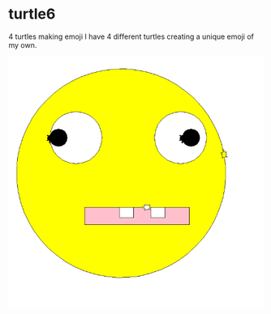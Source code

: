 # turtle6
4 turtles making emoji
I have 4 different turtles creating a unique emoji of my own.


![my wonderful emoji](MywonderfulEmoji.png)
